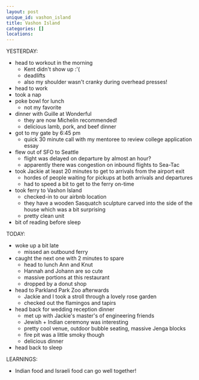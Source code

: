 ```yaml
---
layout: post
unique_id: vashon_island
title: Vashon Island
categories: []
locations: 
---
```


YESTERDAY:
* head to workout in the morning
  * Kent didn't show up :'(
  * deadlifts
  * also my shoulder wasn't cranky during overhead presses!
* head to work
* took a nap
* poke bowl for lunch
  * not my favorite
* dinner with Guille at Wonderful
  * they are now Michelin recommended!
  * delicious lamb, pork, and beef dinner
* got to my gate by 6:45 pm
  * quick 30 minute call with my mentoree to review college application essay
* flew out of SFO to Seattle
  * flight was delayed on departure by almost an hour?
  * apparently there was congestion on inbound flights to Sea-Tac
* took Jackie at least 20 minutes to get to arrivals from the airport exit
  * hordes of people waiting for pickups at both arrivals and departures
  * had to speed a bit to get to the ferry on-time
* took ferry to Vashon Island
  * checked-in to our airbnb location
  * they have a wooden Sasquatch sculpture carved into the side of the house which was a bit surprising
  * pretty clean unit
* bit of reading before sleep

TODAY:
* woke up a bit late
  * missed an outbound ferry
* caught the next one with 2 minutes to spare
  * head to lunch Ann and Knut
  * Hannah and Johann are so cute
  * massive portions at this restaurant
  * dropped by a donut shop
* head to Parkland Park Zoo afterwards
  * Jackie and I took a stroll through a lovely rose garden
  * checked out the flamingos and tapirs
* head back for wedding reception dinner
  * met up with Jackie's master's of engineering friends
  * Jewish + Indian ceremony was interesting
  * pretty cool venue, outdoor bubble seating, massive Jenga blocks
  * fire pit was a little smoky though
  * delicious dinner
* head back to sleep

LEARNINGS:
* Indian food and Israeli food can go well together!
